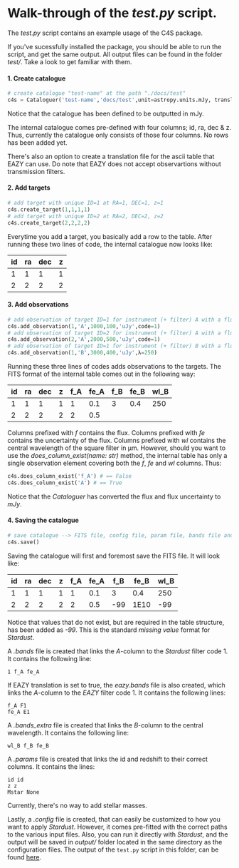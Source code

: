 # Walk-through of the _test.py_ script.
The _test.py_ script contains an example usage of the C4S package. 

If you've sucessfully installed the package, you should be able to run the script, and get the same output.
All output files can be found in the folder _test/_. Take a look to get familiar with them.

#### 1. Create catalogue
```python
# create catalogue "test-name" at the path "./docs/test"
c4s = Cataloguer('test-name','docs/test',unit=astropy.units.mJy, translate_to_eazy=False)
```
Notice that the catalogue has been defined to be outputted in mJy.

The internal catalogue comes pre-defined with four columns; id, ra, dec & z. Thus, currently the catalogue only consists of those four columns. No rows has been added yet.

There's also an option to create a translation file for the ascii table that EAZY can use. Do note that EAZY does not accept observartions without transmission filters.

#### 2. Add targets
```python
# add target with unique ID=1 at RA=1, DEC=1, z=1
c4s.create_target(1,1,1,1)
# add target with unique ID=2 at RA=2, DEC=2, z=2
c4s.create_target(2,2,2,2)
```

Everytime you add a target, you basically add a row to the table. After running these two lines of code, the internal catalogue now looks like:

| id | ra | dec | z |
|----|----|-----|---|
| 1  | 1  | 1   | 1 |
| 2  | 2  | 2   | 2 |

#### 3. Add observations
```python
# add observation of target ID=1 for instrument (+ filter) A with a flux of 1000 ± 100 μJy, and assign Stardust filter 1 to it.
c4s.add_observation(1,'A',1000,100,'uJy',code=1)
# add observation of target ID=2 for instrument (+ filter) A with a flux of 2000 ± 500 μJy, and assign Stardust filter 1 to it.
c4s.add_observation(2,'A',2000,500,'uJy',code=1)
# add observation of target ID=1 for instrument (+ filter) B with a flux of 3000 ± 400 μJy, and assign a square filter around 250 μm.
c4s.add_observation(1,'B',3000,400,'uJy',λ=250)
```

Running these three lines of codes adds observations to the targets. The FITS format of the internal table comes out in the following way:

| id | ra | dec | z | f_A | fe_A | f_B | fe_B | wl_B |
|----|----|-----|---|-----|------|-----|------|------|
| 1  | 1  | 1   | 1 | 1   | 0.1  | 3   | 0.4  | 250  |
| 2  | 2  | 2   | 2 | 2   | 0.5  |     |      |      |

Columns prefixed with _f_ contains the flux. Columns prefixed with _fe_ contains the uncertainty of the flux. Columns prefixed with _wl_ contains the central wavelength of the square filter in μm. However, should you want to use the *does_column_exist(name: str)* method, the internal table has only a single observation element covering both the _f_, _fe_ and _wl_ columns. Thus:

```python
c4s.does_column_exist('f_A') # == False
c4s.does_column_exist('A') # == True
```

Notice that the _Cataloguer_ has converted the flux and flux uncertainty to _mJy_.


#### 4. Saving the catalogue
```python
# save catalogue --> FITS file, config file, param file, bands file and potentially the extra bands file.
c4s.save()
```
Saving the catalogue will first and foremost save the FITS file. It will look like:

| id | ra | dec | z | f_A | fe_A | f_B | fe_B  | wl_B |
|----|----|-----|---|-----|------|-----|-------|------|
| 1  | 1  | 1   | 1 | 1   | 0.1  | 3   | 0.4   | 250  |
| 2  | 2  | 2   | 2 | 2   | 0.5  | -99 | 1E10  | -99  |

Notice that values that do not exist, but are required in the table structure, has been added as _-99_. This is the standard _missing value_ format for _Stardust_. 

A _.bands_ file is created that links the _A_-column to the _Stardust_ filter code 1. It contains the following line:
```console
1 f_A fe_A
```

If EAZY translation is set to true, the _eazy.bands_ file is also created, which links the _A_-column to the _EAZY_ filter code 1. It contains the following lines:
```console
f_A F1
fe_A E1
```

A *.bands_extra* file is created that links the _B_-column to the central wavelength. It contains the following line:
```console
wl_B f_B fe_B
```

A *.params* file is created that links the id and redshift to their correct columns. It contains the lines:
```console
id id
z z
Mstar None
```
Currently, there's no way to add stellar masses. 

Lastly, a _.config_ file is created, that can easily be customized to how you want to apply _Stardust_. However, it comes pre-fitted with the correct paths to the various input files. Also, you can run it directly with _Stardust_, and the output will be saved in _output/_ folder located in the same directory as the configuration files.
The output of the `test.py` script in this folder, can be found [here](./test/).


